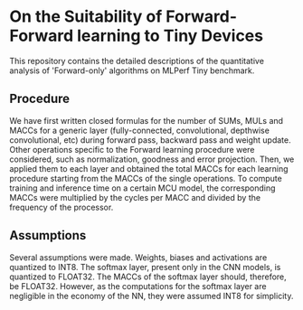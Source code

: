 # On the Suitability of Forward-Forward learning to Tiny Devices
This repository contains the detailed descriptions of the quantitative analysis of 'Forward-only' algorithms on MLPerf Tiny benchmark.

## Procedure
We have first written closed formulas for the number of SUMs, MULs and MACCs for a generic layer (fully-connected, convolutional, depthwise convolutional, etc) during forward pass, backward pass and weight update. Other operations specific to the Forward learning procedure were considered, such as normalization, goodness and error projection. Then, we applied them to each layer and obtained the total MACCs for each learning procedure starting from the MACCs of the single operations.
To compute training and inference time on a certain MCU model, the corresponding MACCs were multiplied by the cycles per MACC and divided by the frequency of the processor.

## Assumptions
Several assumptions were made. Weights, biases and activations are quantized to INT8. The softmax layer, present only in the CNN models, is quantized to FLOAT32. The MACCs of the softmax layer should, therefore, be FLOAT32. However, as the computations for the softmax layer are negligible in the economy of the NN, they were assumed INT8 for simplicity. 



